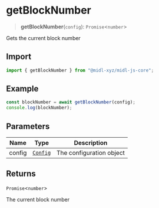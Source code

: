# getBlockNumber

> **getBlockNumber**(`config`): `Promise`\<`number`\>

Gets the current block number

## Import

```ts
import { getBlockNumber } from "@midl-xyz/midl-js-core";
```

## Example

```ts
const blockNumber = await getBlockNumber(config);
console.log(blockNumber);
```

## Parameters

| Name   | Type                                                         | Description              |
| ------ | ------------------------------------------------------------ | ------------------------ |
| config | [`Config`](../configuration#creating-a-configuration-object) | The configuration object |

## Returns

`Promise`\<`number`\>

The current block number
